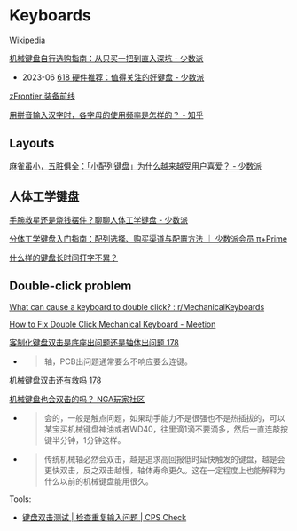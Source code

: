 # Keyboards
[Wikipedia](https://en.wikipedia.org/wiki/Computer_keyboard)

[机械键盘自行选购指南：从只买一把到直入深坑 - 少数派](https://sspai.com/post/64972)

- 2023-06 [618 硬件推荐：值得关注的好键盘 - 少数派](https://sspai.com/post/80308)

[zFrontier 装备前线](https://www.zfrontier.com/app/circle/1)

[用拼音输入汉字时，各字母的使用频率是怎样的？ - 知乎](https://www.zhihu.com/question/23111438)

## Layouts
[麻雀虽小，五脏俱全：「小配列键盘」为什么越来越受用户喜爱？ - 少数派](https://sspai.com/post/73206)

## 人体工学键盘
[手腕救星还是烧钱摆件？聊聊人体工学键盘 - 少数派](https://sspai.com/post/67354)

[分体工学键盘入门指南：配列选择、购买渠道与配置方法 ｜ 少数派会员 π+Prime](https://sspai.com/prime/story/split-ergo-kbd-brief-intro)

[什么样的键盘长时间打字不累？](https://candylab.net/%E9%94%AE%E7%9B%98/niz/)

## Double-click problem
[What can cause a keyboard to double click? : r/MechanicalKeyboards](https://www.reddit.com/r/MechanicalKeyboards/comments/99jacg/what_can_cause_a_keyboard_to_double_click/)

[How to Fix Double Click Mechanical Keyboard - Meetion](https://www.meetion.com/a-how-to-fix-double-click-mechanical-keyboard.html)

[客制化键盘双击是底座出问题还是轴体出问题 178](https://nga.178.com/read.php?tid=38474718&rand=645)
- > 轴，PCB出问题通常要么不响应要么连键。

[机械键盘双击还有救吗 178](https://nga.178.com/read.php?tid=30630746&rand=53)

[机械键盘也会双击的吗？ NGA玩家社区](https://ngabbs.com/read.php?tid=28943782&rand=681)
- > 会的，一般是触点问题，如果动手能力不是很强也不是热插拔的，可以某宝买机械键盘神油或者WD40，往里滴1滴不要滴多，然后一直连敲按键半分钟，1分钟这样。
- > 传统机械轴必然会双击，越是追求高回报低时延快触发的键盘，越是会更快双击，反之双击越慢，轴体寿命更久。这在一定程度上也能解释为什么以前的机械键盘能用很久。

Tools:
- [键盘双击测试 | 检查重复输入问题 | CPS Check](https://cps-check.com/cn/double-click-keyboard)